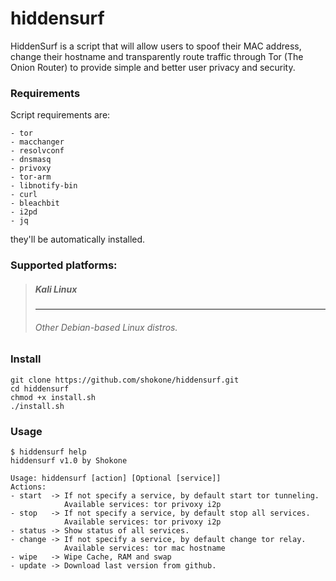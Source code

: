 # hiddensurf

HiddenSurf is a script that will allow users to spoof their MAC address, change their hostname and transparently route traffic through Tor (The Onion Router) to provide simple and better user privacy and security. 


### Requirements
Script requirements are:
```shell
- tor 
- macchanger 
- resolvconf 
- dnsmasq 
- privoxy 
- tor-arm 
- libnotify-bin 
- curl 
- bleachbit 
- i2pd 
- jq
```
they'll be automatically installed.


### Supported platforms:

> <h5>Kali Linux</h5>
> <hr />
> <h6>Other Debian-based Linux distros.</h6>


### Install

```shell
git clone https://github.com/shokone/hiddensurf.git
cd hiddensurf
chmod +x install.sh
./install.sh
```


### Usage

```shell
$ hiddensurf help
hiddensurf v1.0 by Shokone

Usage: hiddensurf [action] [Optional [service]]
Actions: 
- start  -> If not specify a service, by default start tor tunneling.
            Available services: tor privoxy i2p
- stop   -> If not specify a service, by default stop all services.
            Available services: tor privoxy i2p
- status -> Show status of all services.
- change -> If not specify a service, by default change tor relay.
            Available services: tor mac hostname
- wipe   -> Wipe Cache, RAM and swap
- update -> Download last version from github.

```